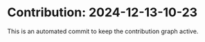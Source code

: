 # Contribution: 2024-12-13-10-23
This is an automated commit to keep the contribution graph active.
